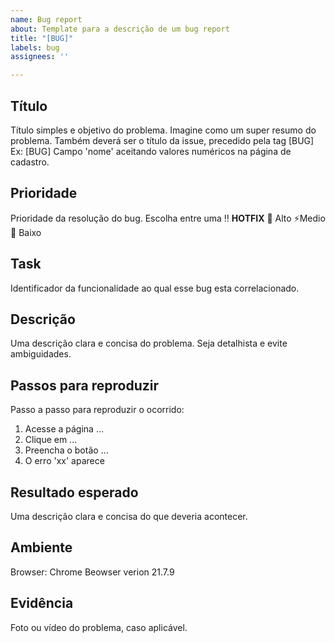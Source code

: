 ```yaml
---
name: Bug report
about: Template para a descrição de um bug report
title: "[BUG]"
labels: bug
assignees: ''

---
```


## Título
Título simples e objetivo do problema. Imagine como um super resumo do problema.
Também deverá ser o título da issue, precedido pela tag [BUG]
Ex: [BUG] Campo 'nome' aceitando valores numéricos na página de cadastro.

## Prioridade
Prioridade da resolução do bug. Escolha entre uma
‼ **HOTFIX**
🚨 Alto
⚡Medio
🧊 Baixo

## Task
Identificador da funcionalidade ao qual esse bug esta correlacionado.

## Descrição
Uma descrição clara e concisa do problema. Seja detalhista e evite ambiguidades.

## Passos para reproduzir
Passo a passo para reproduzir o ocorrido:
1. Acesse a página ...
2. Clique em ...
3. Preencha o botão ...
4. O erro 'xx' aparece

## Resultado esperado
Uma descrição clara e concisa do que deveria acontecer.

## Ambiente
Browser: Chrome Beowser verion 21.7.9

## Evidência
Foto ou vídeo do problema, caso aplicável.
